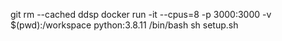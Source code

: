 git rm --cached ddsp
docker run -it --cpus=8 -p 3000:3000 -v $(pwd):/workspace python:3.8.11 /bin/bash
sh setup.sh
